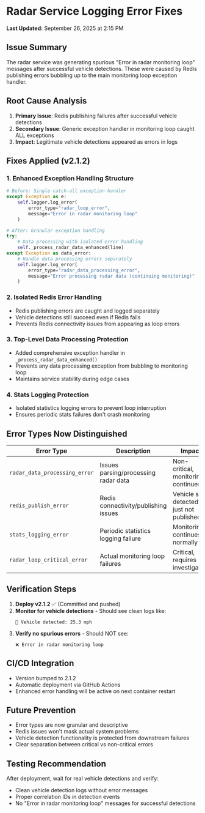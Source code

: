 # Radar Service Logging Error Fixes

**Last Updated:** September 26, 2025 at 2:15 PM

## Issue Summary
The radar service was generating spurious "Error in radar monitoring loop" messages after successful vehicle detections. These were caused by Redis publishing errors bubbling up to the main monitoring loop exception handler.

## Root Cause Analysis
1. **Primary Issue**: Redis publishing failures after successful vehicle detections
2. **Secondary Issue**: Generic exception handler in monitoring loop caught ALL exceptions
3. **Impact**: Legitimate vehicle detections appeared as errors in logs

## Fixes Applied (v2.1.2)

### 1. Enhanced Exception Handling Structure
```python
# Before: Single catch-all exception handler
except Exception as e:
    self.logger.log_error(
        error_type="radar_loop_error",
        message="Error in radar monitoring loop"
    )

# After: Granular exception handling
try:
    # Data processing with isolated error handling
    self._process_radar_data_enhanced(line)
except Exception as data_error:
    # Handle data processing errors separately
    self.logger.log_error(
        error_type="radar_data_processing_error",
        message="Error processing radar data (continuing monitoring)"
    )
```

### 2. Isolated Redis Error Handling
- Redis publishing errors are caught and logged separately
- Vehicle detections still succeed even if Redis fails
- Prevents Redis connectivity issues from appearing as loop errors

### 3. Top-Level Data Processing Protection
- Added comprehensive exception handler in `_process_radar_data_enhanced()`
- Prevents any data processing exception from bubbling to monitoring loop
- Maintains service stability during edge cases

### 4. Stats Logging Protection
- Isolated statistics logging errors to prevent loop interruption
- Ensures periodic stats failures don't crash monitoring

## Error Types Now Distinguished

| Error Type | Description | Impact |
|------------|-------------|---------|
| `radar_data_processing_error` | Issues parsing/processing radar data | Non-critical, monitoring continues |
| `redis_publish_error` | Redis connectivity/publishing issues | Vehicle still detected, just not published |
| `stats_logging_error` | Periodic statistics logging failure | Monitoring continues normally |
| `radar_loop_critical_error` | Actual monitoring loop failures | Critical, requires investigation |

## Verification Steps

1. **Deploy v2.1.2** ✅ (Committed and pushed)
2. **Monitor for vehicle detections** - Should see clean logs like:
   ```
   🚗 Vehicle detected: 25.3 mph
   ```
3. **Verify no spurious errors** - Should NOT see:
   ```
   ❌ Error in radar monitoring loop
   ```

## CI/CD Integration
- Version bumped to 2.1.2
- Automatic deployment via GitHub Actions
- Enhanced error handling will be active on next container restart

## Future Prevention
- Error types are now granular and descriptive
- Redis issues won't mask actual system problems  
- Vehicle detection functionality is protected from downstream failures
- Clear separation between critical vs non-critical errors

## Testing Recommendation
After deployment, wait for real vehicle detections and verify:
- Clean vehicle detection logs without error messages
- Proper correlation IDs in detection events
- No "Error in radar monitoring loop" messages for successful detections